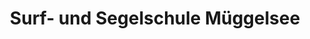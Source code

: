 ---
title: "Surf- und Segelschule Müggelsee"
url: /berlin/surf-und-segelschule-mueggelsee/
shop: Sport
---